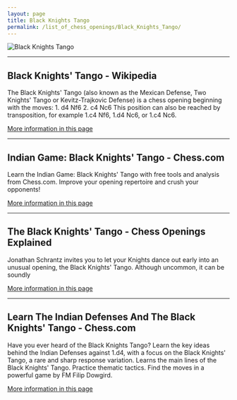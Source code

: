 ```yaml
---
layout: page
title: Black Knights Tango
permalink: /list_of_chess_openings/Black_Knights_Tango/
---
```


![Black Knights Tango](https://www.thechesswebsite.com/wp-content/uploads/2014/06/black-knights-tango-big.jpg)

---

## Black Knights' Tango - Wikipedia

The Black Knights' Tango (also known as the Mexican Defense, Two Knights' Tango or Kevitz-Trajkovic Defense) is a chess opening beginning with the moves: 1. d4 Nf6 2. c4 Nc6 This position can also be reached by transposition, for example 1.c4 Nf6, 1.d4 Nc6, or 1.c4 Nc6.

[More information in this page](https://en.wikipedia.org/wiki/Black_Knights'_Tango)

---

## Indian Game: Black Knights' Tango - Chess.com

Learn the Indian Game: Black Knights' Tango with free tools and analysis from Chess.com. Improve your opening repertoire and crush your opponents!

[More information in this page](https://www.chess.com/openings/Indian-Game-Black-Knights-Tango)

---

## The Black Knights' Tango - Chess Openings Explained

Jonathan Schrantz invites you to let your Knights dance out early into an unusual opening, the Black Knights' Tango. Although uncommon, it can be soundly

[More information in this page](https://commonwealth-chess.com/the-black-knights-tango-chess-openings-explained/)

---

## Learn The Indian Defenses And The Black Knights' Tango - Chess.com

Have you ever heard of the Black Knights Tango? Learn the key ideas behind the Indian Defenses against 1.d4, with a focus on the Black Knights' Tango, a rare and sharp response variation. Learns the main lines of the Black Knights' Tango. Practice thematic tactics. Find the moves in a powerful game by FM Filip Dowgird.

[More information in this page](https://www.chess.com/lessons/learn-the-indian-defenses-and-the-black-knights-tango)


